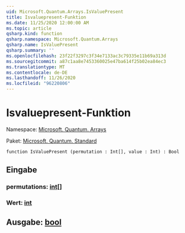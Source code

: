 ```yaml
---
uid: Microsoft.Quantum.Arrays.IsValuePresent
title: Isvaluepresent-Funktion
ms.date: 11/25/2020 12:00:00 AM
ms.topic: article
qsharp.kind: function
qsharp.namespace: Microsoft.Quantum.Arrays
qsharp.name: IsValuePresent
qsharp.summary: ''
ms.openlocfilehash: 23f22f3297c3f34e7133ac3c79335e11b69a313d
ms.sourcegitcommit: a87c1aa8e7453360025e47ba614f25b02ea84ec3
ms.translationtype: MT
ms.contentlocale: de-DE
ms.lasthandoff: 11/26/2020
ms.locfileid: "96220806"
---
```

# <a name="isvaluepresent-function"></a>Isvaluepresent-Funktion

Namespace: [Microsoft. Quantum. Arrays](xref:Microsoft.Quantum.Arrays)

Paket: [Microsoft. Quantum. Standard](https://nuget.org/packages/Microsoft.Quantum.Standard)




```qsharp
function IsValuePresent (permutation : Int[], value : Int) : Bool
```


## <a name="input"></a>Eingabe

### <a name="permutation--int"></a>permutations: [int](xref:microsoft.quantum.lang-ref.int)[]




### <a name="value--int"></a>Wert: [int](xref:microsoft.quantum.lang-ref.int)





## <a name="output--bool"></a>Ausgabe: [bool](xref:microsoft.quantum.lang-ref.bool)

